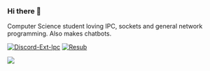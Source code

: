 ### Hi there 👋

Computer Science student loving IPC, sockets and general network programming. Also makes chatbots.

[![Discord-Ext-Ipc](https://github-readme-stats.vercel.app/api/pin/?username=ext-creators&repo=discord-ext-ipc)](https://github.com/ext-creators/discord-ext-ipc)
[![Resub](https://github-readme-stats.vercel.app/api/pin/?username=lgaan&repo=resub)](https://github.com/lgaan/Resub)

![](https://komarev.com/ghpvc/?username=lgaan)
